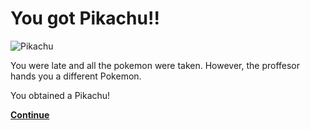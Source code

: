 # You got Pikachu!!


![Pikachu](https://c4.wallpaperflare.com/wallpaper/434/237/179/pixel-pikachu-illust-art-wallpaper-preview.jpg)


You were late and all the pokemon were taken. However, the proffesor hands you a different Pokemon.

You obtained a Pikachu!

[**Continue**](choosetofight.md)